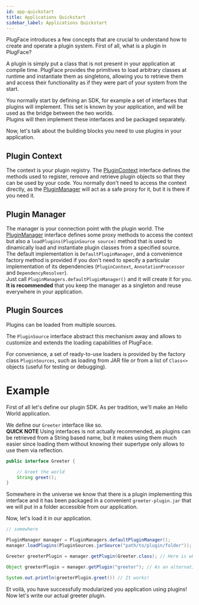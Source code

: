 ```yaml
---
id: app-quickstart
title: Applications Quickstart
sidebar_label: Applications Quickstart
---
```


PlugFace introduces a few concepts that are crucial to understand how to create and operate a plugin system.
First of all, what is a plugin in PlugFace?

A plugin is simply put a class that is not present in your application at compile time. PlugFace provides the primitives to
load arbitrary classes at runtime and instantiate them as singletons, allowing you to retrieve them and access their functionality
as if they were part of your system from the start.

You normally start by defining an SDK, for example a set of interfaces that plugins will implement. This set is known by
your application, and will be used as the bridge between the two worlds.  
Plugins will then implement these interfaces and be packaged separately.

Now, let's talk about the building blocks you need to use plugins in your application.

## Plugin Context
The context is your plugin registry. The [PluginContext](apidocs/plugface-core/org/plugface/core/PluginContext.html) interface defines the methods used to register, remove 
and retrieve plugin objects so that they can be used by your code. You normally don't need to access the context directly,
as the [PluginManager](#plugin-manager) will act as a safe proxy for it, but it is there if you need it.

## Plugin Manager
The manager is your connection point with the plugin world. The [PluginManager](apidocs/plugface-core/org/plugface/core/PluginManager.html) interface defines some proxy methods 
to access the context but also a `loadPlugins(PluginSource source)` method that is used to dinamically
load and instantiate plugin classes from a specified source.  
The default implementation is `DefaultPluginManager`, and a convenience factory method is provided if you don't need
to specify a particular implementation of its dependencies (`PluginContext`, `AnnotationProcessor` and `DependencyResolver`).  
Just call `PluginManagers.defaultPluginManager()` and it will create it for you.  
**It is recommended** that you keep the manager as a singleton and reuse everywhere in your application. 

## Plugin Sources
Plugins can be loaded from multiple sources.

The `PluginSource` interface abstract this mechanism away and allows to customize and extends the loading capabilities of PlugFace.

For convenience, a set of ready-to-use loaders is provided by the factory class `PluginSources`, such as loading from JAR file 
or from a list of `Class<>` objects (useful for testing or debugging).

# Example

First of all let's define our plugin SDK. As per tradition, we'll make an Hello World application.

We define our `Greeter` interface like so.  
**QUICK NOTE** Using interfaces is not actually recommended, as plugins can be retrieved from a String based name,
but it makes using them much easier since loading them without knowing their supertype only allows to use them via reflection.

```java
public interface Greeter { 

    // Greet the world
    String greet();
}
```

Somewhere in the universe we know that there is a plugin implementing this interface and it has been packaged in a convenient `greeter-plugin.jar` that we will put in a folder accessible from our application.

Now, let's load it in our application.

```java
// somewhere

PluginManager manager = PluginManagers.defaultPluginManager();
manager.loadPlugins(PluginSources.jarSource("path/to/plugin/folder"));

Greeter greeterPlugin = manager.getPlugin(Greeter.class); // Here is why having a shared interface between plugins and applications is convenient

Object greeterPlugin = manager.getPlugin("greeter"); // As an alternative if you don't have shared code, the name is defined by the plugin itself

System.out.println(greeterPlugin.greet()) // It works!
```

Et voilà, you have successfully modularized you application using plugins!  
Now let's write our actual greeter plugin.

 